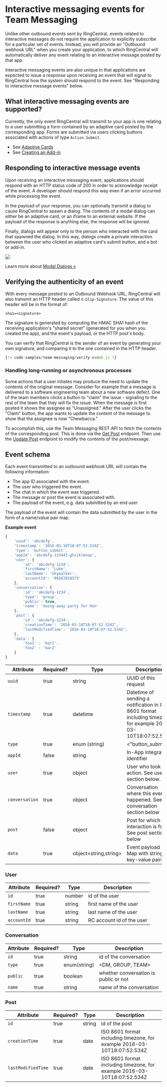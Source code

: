 # Interactive messaging events for Team Messaging

Unlike other outbound events sent by RingCentral, events related to interactive messages do not require the application to explicitly subscribe for a particular set of events. Instead, you will provide an "Outbound webhook URL" when you create your application, to which RingCentral will automatically deliver any event relating to an interactive message posted by that app. 

Interactive messaging events are also unique in that applications are expected to issue a response upon receiving an event that will signal to RingCentral how the system should respond to the event. See "Responding to interactive message events" below. 

## What interactive messaging events are supported?

Currently, the only event RingCentral will transmit to your app is one relating to a user submitting a form contained by an adaptive card posted by the corresponding app. Forms are submitted via users clicking buttons associated with actions of type `Action.Submit`. 

* See [Adaptive Cards](../adaptive-cards/index.md)
* See [Creating an Add-in](../add-ins/creation.md)

## Responding to interactive message events

Upon receiving an interactive messaging event, applications should respond with an HTTP status code of 200 in order to acknowledge receipt of the event. A developer should respond this way even if an error occurred while processing the event. 

In the payload of your response, you can optionally transmit a dialog to cause RingCentral to spawn a dialog. The contents of a modal dialog can either be an adaptive card, or an iframe to an external website. If the payload of the response is anything else, the response will be ignored. 

Finally, dialogs will appear only to the person who interacted with the card that spawned the dialog. In this way, dialogs create a private interaction between the user who clicked an adaptive card's submit button, and a bot or add-in. 

<img src="../modal.png" class="img-fluid" style="max-width: 500px" />

Learn more about [Modal Dialogs &raquo;](../adaptive-cards/modal-dialogs.md)

<!--

If an app responds with any other HTTP status code other than 200, the body of the response (typically a simple plain text string) will be displayed to the user in the client, and the entire transaction will be considered a failure. 

If an app fails to acknowledge receipt within five seconds of an interactive messaging event, RingCentral will interpret that delivery a failure. RingCentral will *not* attempt any redelivery of an event. 


### Response schema

The structure of a response should conform to the following schema:

| Attribute | Required? | Type | Description |
|-|-|-|-|
| `type` | false | enum | The type of response. Allowable values are:  "message". |
| `text` | false | string | The text of the response message. | 

**Example response**

```json
{
   type: 'message',
   text: 'An error occurred. Please display this message to the end user.'
}
```

-->

## Verifying the authenticity of an event

With every message posted to an Outbound Webhook URL, RingCentral will also transmit an HTTP header called `X-Glip-Signature`. The value of this header will be in the format of:

    sha1=<signature>
	
The signature is generated by computing the HMAC SHA1 hash of the receiving application's "shared secret" (generated for you when you created the app), and the event's payload, or the HTTP post's body.

You can verify that RingCentral is the sender of an event by generating your own signature, and comparing it to the one contained in the HTTP header. 

```js
{!> code-samples/team-messaging/verify-event.js !}
```

### Handling long-running or asynchronous processes

Some actions that a user intiates may produce the need to update the contents of the original message. Consider for example that a message is delivered to a software engineering team about a new software defect. One of the team members clicks a button to "claim" the issue - signaling to the rest of the team that they will fix the issue. When the message is first posted it shows the assignee as "Unassigned." After the user clicks the "Claim" button, the app wants to update the content of the message to show that the assignee is now "Chewbacca."

To accomplish this, use the Team Messaging REST API to fetch the contents of the corresponding post. This is done via the [Get Post](https://developers.ringcentral.com/api-reference/Posts/readGlipPost) endpoint. Then use the [Update Post](https://developers.ringcentral.com/api-reference/Posts/patchGlipPost) endpoint to modify the contents of the post/message. 

## Event schema

Each event transmitted to an outbound webhook URL will contain the following information:

* The app ID associated with the event. 
* The user who triggered the event.
* The chat in which the event was triggered.
* The message or post the event is associated with. 
* The payload of the event, e.g. data submitted by an end user

The payload of the event will contain the data submitted by the user in the form of a name/value pair map.

**Example event**

```js
{
    'uuid': 'abcdefg',
    'timestamp': '2016-03-10T18:07:52.534Z',
    'type': 'button_submit',
    'appId': 'abcdefg-123443-ghijklmnop',
    'user': {
        'id': 'abcdefg-1234',
		'firstName': 'Luke',
		'lastName': 'Skywalker',
		'accountId': '09283928373'
    },
	'conversation': {
        'id': 'abcdefg-1234',
        'type': 'group',
        'public': true,
        'name': 'Going-away party for Han'
	},
	'post': {
        'id': 'abcdefg-1234',
        'creationTime': '2016-03-10T18:07:52.534Z',
        'lastModifiedTime': '2016-03-10T18:07:52.534Z',
	},
	'data': {
	    'foo1' : 'bar1',
	    'foo2' : 'bar2'
	}
}
```

| Attribute | Required? | Type | Description |
|-|-|-|-|
| `uuid` | true | string | UUID of this request |
| `timestamp` | true | datetime | Datetime of sending a notification in ISO 8601 format including timezone, for example 2016-03-10T18:07:52.534Z |
| `type` | true | enum (string) | <"button_submit"> |
| `appId` | false | string | In-App integration identifier |
| `user` | true | object | User who took this action. See user section below. |
| `conversation` | true | object | Conversation where this event happened. See conversation section below | 
| `post` | false | object	| Post for which this interaction is for. See post section below
| `data` | true | object<string,string> | Event payload ( flat Map with string key-value pairs)

### User 

| Attribute | Required? | Type | Description |
|-|-|-|-|
| `id` | true | number | id of the user |
| `firstName` | true | string | first name of the user |
| `lastName` | true | string | last name of the user |
| `accountId` | true | string | RC account id of the user |

### Conversation 

| Attribute | Required? | Type | Description |
|-|-|-|-|
| `id` | true | string | id of the conversation |
| `type` | true | enum(string) | <DM, GROUP, TEAM> |
| `public` | true | boolean | whether conversation is public or not |
| `name` | true | string | name of the conversation |

### Post

| Attribute | Required? | Type | Description |
|-|-|-|-|
| `id` | true | string | id of the post |
| `creationTime` | true | date | ISO 8601 format including timezone, for example 2016-03-10T18:07:52.534Z |
| `lastModifiedTime` | true | date | ISO 8601 format including timezone, for example 2016-03-10T18:07:52.534Z |

